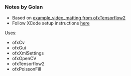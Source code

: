 ### Notes by Golan

* Based on [example_video_matting from ofxTensorflow2](https://github.com/zkmkarlsruhe/ofxTensorFlow2/tree/main/example_video_matting)
* Follow XCode setup instructions [here](https://github.com/zkmkarlsruhe/ofxTensorFlow2/tree/main)

Uses: 

* ofxCv
* ofxGui
* ofxXmlSettings
* ofxOpenCV
* ofxTensorflow2
* ofxPoissonFill

